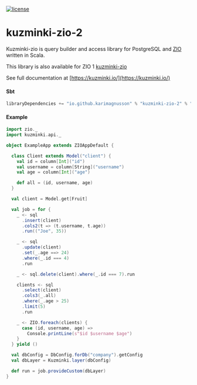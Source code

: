 [![license](https://img.shields.io/github/license/rdbc-io/rdbc.svg?style=flat-square)](https://github.com/rdbc-io/rdbc/blob/master/LICENSE)
# kuzminki-zio-2

Kuzminki-zio is query builder and access library for PostgreSQL and [ZIO](https://zio.dev/) written in Scala.

This library is also available for ZIO 1 [kuzminki-zio](https://github.com/karimagnusson/kuzminki-zio)

See full documentation at [https://kuzminki.io/](https://kuzminki.io/)

#### Sbt
```sbt
libraryDependencies += "io.github.karimagnusson" % "kuzminki-zio-2" % "0.9.2"
```

#### Example

```scala
import zio._
import kuzminki.api._

object ExampleApp extends ZIOAppDefault {

  class Client extends Model("client") {
    val id = column[Int]("id")
    val username = column[String]("username")
    val age = column[Int]("age")

    def all = (id, username, age)
  }

  val client = Model.get[Fruit]

  val job = for {
    _ <- sql
      .insert(client)
      .cols2(t => (t.username, t.age))
      .run(("Joe", 35))

    _ <- sql
      .update(client)
      .set(_.age ==> 24)
      .where(_.id === 4)
      .run

    _ <- sql.delete(client).where(_.id === 7).run

    clients <- sql
      .select(client)
      .cols3(_.all)
      .where(_.age > 25)
      .limit(5)
      .run

    _ <- ZIO.foreach(clients) {
      case (id, username, age) =>
        Console.printLine(s"$id $username $age")
    }
  } yield ()

  val dbConfig = DbConfig.forDb("company").getConfig
  val dbLayer = Kuzminki.layer(dbConfig)

  def run = job.provideCustom(dbLayer)
}
```





